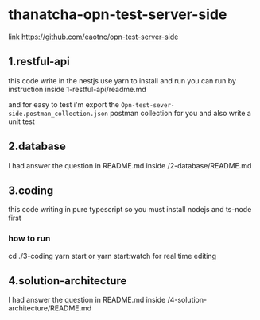 # thanatcha-opn-test-server-side

 link https://github.com/eaotnc/opn-test-server-side 

## 1.restful-api

this code write in the nestjs use yarn to install and run you can run by
instruction inside 1-restful-api/readme.md

and for easy to test i'm export the
`Opn-test-sever-side.postman_collection.json`
postman collection for you and also write a unit test

## 2.database

I had answer the question in README.md inside
/2-database/README.md

## 3.coding

this code writing in pure typescript so you must install nodejs and ts-node first

### how to run

cd ./3-coding yarn start or yarn start:watch for real time editing

## 4.solution-architecture

I had answer the question in README.md inside
/4-solution-architecture/README.md
